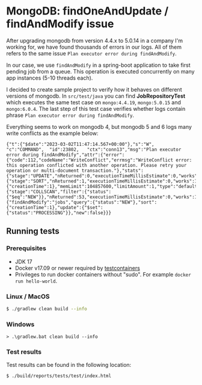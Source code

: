 # MongoDB: findOneAndUpdate / findAndModify issue

After upgrading mongodb from version 4.4.x to 5.0.14 in a company I'm working for, we have found thousands of errors in our logs. All of them refers to the same issue `Plan executor error during findAndModify`.

In our case, we use `findAndModify` in a spring-boot application to take first pending job from a queue. This operation is executed concurrently on many app instances (5-10 threads each).

I decided to create sample project to verify how it behaves on different versions of mongodb.
In `src/test/java` you can find **JobRepositoryTest** which executes the same test case on `mongo:4.4.19`, `mongo:5.0.15` and `mongo:6.0.4`. The last step of this test case verifies whether logs contain phrase `Plan executor error during findAndModify`.

Everything seems to work on mongodb 4, but mongodb 5 and 6 logs many write conflicts as the example below:
```
{"t":{"$date":"2023-03-02T11:47:14.567+00:00"},"s":"W",  "c":"COMMAND",  "id":23802,   "ctx":"conn13","msg":"Plan executor error during findAndModify","attr":{"error":{"code":112,"codeName":"WriteConflict","errmsg":"WriteConflict error: this operation conflicted with another operation. Please retry your operation or multi-document transaction."},"stats":{"stage":"UPDATE","nReturned":0,"executionTimeMillisEstimate":0,"works":104,"advanced":0,"needTime":102,"needYield":1,"saveState":1,"restoreState":1,"failed":true,"isEOF":0,"nMatched":0,"nWouldModify":0,"nWouldUpsert":0,"inputStage":{"stage":"SORT","nReturned":1,"executionTimeMillisEstimate":0,"works":103,"advanced":1,"needTime":102,"needYield":0,"saveState":2,"restoreState":1,"isEOF":0,"sortPattern":{"creationTime":1},"memLimit":104857600,"limitAmount":1,"type":"default","totalDataSizeSorted":0,"usedDisk":false,"inputStage":{"stage":"COLLSCAN","filter":{"status":{"$eq":"NEW"}},"nReturned":53,"executionTimeMillisEstimate":0,"works":102,"advanced":53,"needTime":48,"needYield":0,"saveState":2,"restoreState":1,"isEOF":1,"direction":"forward","docsExamined":100}}},"cmd":{"findAndModify":"jobs","query":{"status":"NEW"},"sort":{"creationTime":1},"update":{"$set":{"status":"PROCESSING"}},"new":false}}}
```

## Running tests

### Prerequisites
* JDK 17
* Docker v17.09 or newer required by [testcontainers](https://www.testcontainers.org/supported_docker_environment/)
* Privileges to run docker containers without "sudo". For example `docker run hello-world`. 

### Linux / MacOS

```bash
$ ./gradlew clean build --info
```

### Windows

```batch
> .\gradlew.bat clean build --info
```

### Test results
Test results can be found in the following location:
```
$ ./build/reports/tests/test/index.html
```